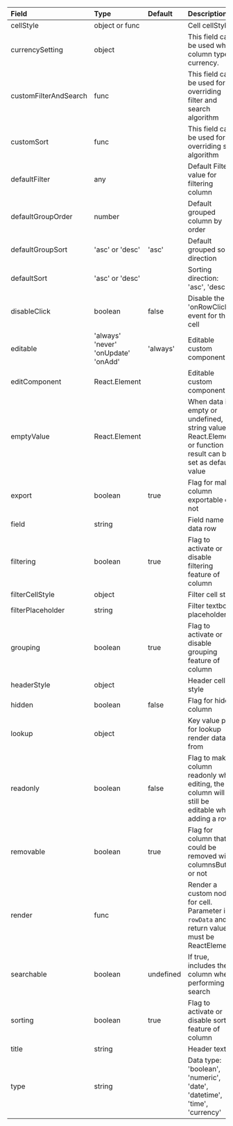 | Field                   | Type                                | Default   | Description                                                                                                   |
|:------------------------|:------------------------------------|:----------|:--------------------------------------------------------------------------------------------------------------|
| cellStyle               | object or func                      |           | Cell cellStyle                                                                                                |
| currencySetting         | object                              |           | This field can be used when column type is currency.                                                          |
| customFilterAndSearch   | func                                |           | This field can be used for overriding filter and search algorithm                                             |
| customSort              | func                                |           | This field can be used for overriding sort algorithm                                                          |
| defaultFilter           | any                                 |           | Default Filter value for filtering column                                                                     |
| defaultGroupOrder       | number                              |           | Default grouped column by order                                                                               |
| defaultGroupSort        | 'asc' or 'desc'                     | 'asc'     | Default grouped sort direction                                                                                |
| defaultSort             | 'asc' or 'desc'                     |           | Sorting direction: 'asc', 'desc'                                                                              |
| disableClick            | boolean                             | false     | Disable the 'onRowClick' event for this cell                                                                  |
| editable                | 'always' 'never' 'onUpdate' 'onAdd' | 'always'  | Editable custom component                                                                                     |
| editComponent           | React.Element                       |           | Editable custom component                                                                                     |
| emptyValue              | React.Element                       |           | When data is empty or undefined, string value, React.Element or function result can be set as default value   |
| export                  | boolean                             | true      | Flag for make column exportable or not                                                                        |
| field                   | string                              |           | Field name of data row                                                                                        |
| filtering               | boolean                             | true      | Flag to activate or disable filtering feature of column                                                       |
| filterCellStyle         | object                              |           | Filter cell style                                                                                             |
| filterPlaceholder       | string                              |           | Filter textbox placeholder                                                                                    |
| grouping                | boolean                             | true      | Flag to activate or disable grouping feature of column                                                        | 
| headerStyle             | object                              |           | Header cell style                                                                                             |
| hidden                  | boolean                             | false     | Flag for hide column                                                                                          |
| lookup                  | object                              |           | Key value pair for lookup render data from                                                                    |
| readonly                | boolean                             | false     | Flag to make column readonly when editing, the column will still be editable when adding a row                |
| removable               | boolean                             | true      | Flag for column that could be removed with columnsButton or not                                               |
| render                  | func                                |           | Render a custom node for cell. Parameter is `rowData` and return value must be ReactElement                   |
| searchable              | boolean                             | undefined | If true, includes the column when performing a search                                                         |
| sorting                 | boolean                             | true      | Flag to activate or disable sorting feature of column                                                         |
| title                   | string                              |           | Header text                                                                                                   |
| type                    | string                              |           | Data type: 'boolean', 'numeric', 'date', 'datetime', 'time', 'currency'                                       |